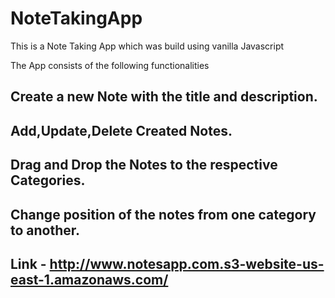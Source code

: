 # NoteTakingApp

This is a Note Taking App which was build using vanilla Javascript

The App consists of the following functionalities

## Create a new Note with the title and description.

## Add,Update,Delete Created Notes.

## Drag and Drop the Notes to the respective Categories.

## Change position of the notes from one category to another.

## Link - http://www.notesapp.com.s3-website-us-east-1.amazonaws.com/
